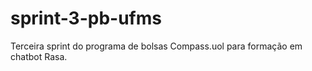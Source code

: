 # sprint-3-pb-ufms
Terceira sprint do programa de bolsas Compass.uol para formação em chatbot Rasa.

